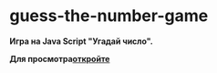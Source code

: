 # guess-the-number-game

**Игра на Java Script "Угадай число".**

**Для просмотра[откройте](https://innaromanova.github.io/guess-the-number-game/)**
